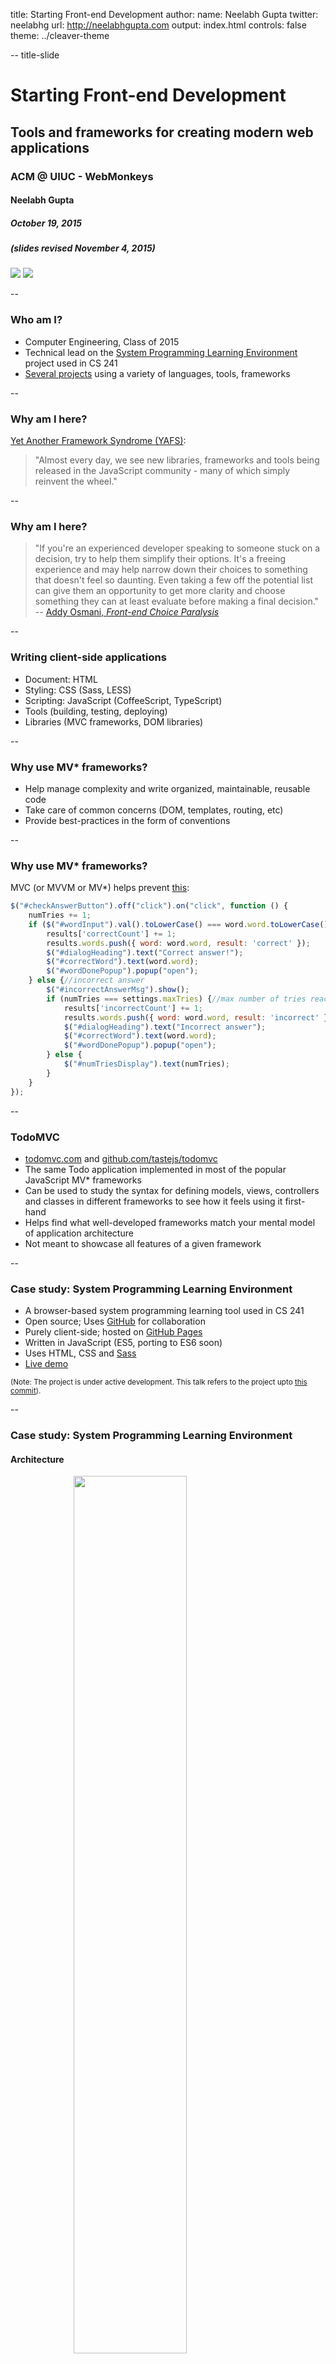 title: Starting Front-end Development
author:
  name: Neelabh Gupta
  twitter: neelabhg
  url: http://neelabhgupta.com
output: index.html
controls: false
theme: ../cleaver-theme

-- title-slide

# Starting Front-end Development
## Tools and frameworks for creating modern web applications
### ACM @ UIUC - WebMonkeys

#### Neelabh Gupta
##### October 19, 2015
##### (slides revised November 4, 2015)

<img src="../cleaver-theme/acm-uiuc-logo.png" />
<img src="../cleaver-theme/acm-webmonkeys-logo.png" />

--

### Who am I?

* Computer Engineering, Class of 2015
* Technical lead on the [System Programming Learning Environment](http://cs-education.github.io/sys/)
  project used in CS 241
* [Several projects](https://github.com/neelabhg) using a variety of languages, tools, frameworks

--

### Why am I here?

[Yet Another Framework Syndrome (YAFS)](https://medium.com/tastejs-blog/yet-another-framework-syndrome-yafs-cf5f694ee070):
> "Almost every day, we see new libraries, frameworks and tools being released in the JavaScript community - many of
   which simply reinvent the wheel."

--

### Why am I here?

> "If you're an experienced developer speaking to someone stuck on a decision, try to help them simplify their options.
  It's a freeing experience and may help narrow down their choices to something that doesn't feel so daunting.
  Even taking a few off the potential list can give them an opportunity to get more clarity and choose something
  they can at least evaluate before making a final decision."  
  -- [Addy Osmani, *Front-end Choice Paralysis*](https://the-pastry-box-project.net/addy-osmani/2014-January-19)

--

### Writing client-side applications
* Document: HTML
* Styling: CSS (Sass, LESS)
* Scripting: JavaScript (CoffeeScript, TypeScript)
* Tools (building, testing, deploying)
* Libraries (MVC frameworks, DOM libraries)

--

### Why use MV* frameworks?
* Help manage complexity and write organized, maintainable, reusable code
* Take care of common concerns (DOM, templates, routing, etc)
* Provide best-practices in the form of conventions

--

### Why use MV* frameworks?
MVC (or MVVM or MV*) helps prevent [this](https://github.com/neelabhg/spelling-bee-phonegap/blob/master/www/js/app.js):
```javascript
$("#checkAnswerButton").off("click").on("click", function () {
    numTries += 1;
    if ($("#wordInput").val().toLowerCase() === word.word.toLowerCase()) {//correct answer
        results['correctCount'] += 1;
        results.words.push({ word: word.word, result: 'correct' });
        $("#dialogHeading").text("Correct answer!");
        $("#correctWord").text(word.word);
        $("#wordDonePopup").popup("open");
    } else {//incorrect answer
        $("#incorrectAnswerMsg").show();
        if (numTries === settings.maxTries) {//max number of tries reached
            results['incorrectCount'] += 1;
            results.words.push({ word: word.word, result: 'incorrect' });
            $("#dialogHeading").text("Incorrect answer");
            $("#correctWord").text(word.word);
            $("#wordDonePopup").popup("open");
        } else {
            $("#numTriesDisplay").text(numTries);
        }
    }
});
```

--

### TodoMVC

* [todomvc.com](http://todomvc.com/) and [github.com/tastejs/todomvc](https://github.com/tastejs/todomvc)
* The same Todo application implemented in most of the popular JavaScript MV* frameworks
* Can be used to study the syntax for defining models, views, controllers
  and classes in different frameworks to see how it feels using it first-hand
* Helps find what well-developed frameworks match your mental model of application architecture
* Not meant to showcase all features of a given framework

--

### Case study: System Programming Learning Environment

* A browser-based system programming learning tool used in CS 241
* Open source; Uses [GitHub](https://github.com/cs-education/sysbuild) for collaboration
* Purely client-side; hosted on [GitHub Pages](https://pages.github.com/)
* Written in JavaScript (ES5, porting to ES6 soon)
* Uses HTML, CSS and [Sass](http://sass-lang.com/)
* [Live demo](http://cs-education.github.io/sys/)

<small>(Note: The project is under active development. This talk refers to the project upto
[this commit](https://github.com/cs-education/sysbuild/tree/2eb401a7c28414c2799426f689b4dbe5ef4fe784)).</small>

--

### Case study: System Programming Learning Environment
#### Architecture

<img src="LIAB_architecture_overview.png" width="60%" style="display: block; margin: auto" />

--

### Case study: System Programming Learning Environment
#### Libraries

* [KnockoutJS](http://knockoutjs.com/) - Model-View-View-Model framework with two-way data binding
* [Bootstrap](http://getbootstrap.com/) - User interface and design components
* [Sammy.js](http://sammyjs.org/) - URL routing
* [jQuery](http://jquery.com/) - DOM manipulation and utility functions

--

### Case study: System Programming Learning Environment
#### Tools

* [Yeoman](http://yeoman.io/) - Initial project scaffolding
* [Bower](http://bower.io/) - Dependency management
* [Travis CI](https://travis-ci.org/) - Continuous Integration
* [Grunt](http://gruntjs.com/) - Task runner (building, testing, deploying)

--

### Case study: System Programming Learning Environment
#### Tools: [Some Grunt tasks used](https://github.com/cs-education/sysbuild/blob/030ffef85c67285f2ab5e66855aa5f4fb1b88312/Gruntfile.js)
```javascript
grunt.registerTask('build', [
    'clean:dist', 'useminPrepare', 'concurrent:dist', 'autoprefixer', 'concat', 'cssmin',
    'uglify', 'copy:dist', 'modernizr', 'rev', 'usemin', 'htmlmin', 'writeBuildStamps'
]);
// ...
grunt.registerTask('deploy', 'Deploy the sys project', function (target) {
    var targets = ['staging', 'prod', 'angraveprod'];
    if (targets.indexOf(target) === -1) {
        grunt.log.error('Please specify a valid target. Valid targets are: ' +
            targets.join(', ') + '.');
        return false;
    }
    grunt.config('buildcontrol', {
        options: buildcontrolConfig.options,
        pages: buildcontrolConfig[target]
    });
    grunt.task.run('buildcontrol:pages');
});
```

--

### Case study: System Programming Learning Environment
#### Design decisions: Libraries vs Frameworks

* Favor small libraries over complete "all-in-one" frameworks like AngularJS
* Frameworks have a high learning curve and impose a certain way of writing code
* Difficult to implement features not available in or compatible with the framework
* Counter argument: [Discussion about an AngularJS port](https://github.com/cs-education/sysbuild/issues/102)

--

### Resources
* [A Baseline for Front-End [JS] Developers: 2015](http://rmurphey.com/blog/2015/03/23/a-baseline-for-front-end-developers-2015/)
* [Front-end Tooling Workflows by Addy Osmani (2014)](https://speakerdeck.com/addyosmani/front-end-tooling-workflows)
* [Essential Tools For A Modern Front-end Development Workflow (2013)](http://code.tutsplus.com/tutorials/essential-tools-for-a-modern-front-end-development-workflow--pre-66083)
* [Must-watch videos about javascript](https://github.com/bolshchikov/js-must-watch)
* [A collection of awesome browser-side JavaScript libraries, resources and shiny things](https://github.com/sorrycc/awesome-javascript)
